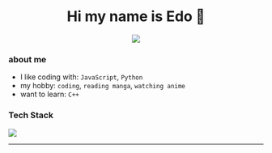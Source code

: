 <h1 align="center"> Hi my name is Edo 👋</h1>

<p align="center">
  <img src="https://readme-typing-svg.herokuapp.com?color=%2336BCF7&lines=pengen+menjadi+programmer+handal;tapi+enggan+mengoding" />
</p>

### about me

- I like coding with: `JavaScript`, `Python`
- my hobby: `coding`, `reading manga`, `watching anime`
- want to learn: `C++`

### Tech Stack

<p>
  <img src="https://skillicons.dev/icons?i=js,ts,python,go,react,next,nodejs,mongodb,postgres,docker,git,github" />
</p>

---
